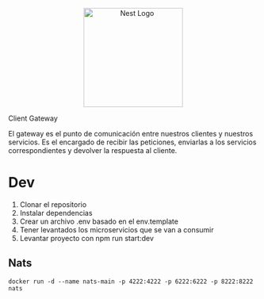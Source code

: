 <p align="center">
  <a href="http://nestjs.com/" target="blank"><img src="https://nestjs.com/img/logo-small.svg" width="200" alt="Nest Logo" /></a>
</p>

Client Gateway

El gateway es el punto de comunicación entre nuestros clientes y nuestros servicios. Es el encargado de recibir las peticiones, enviarlas a los servicios correspondientes y devolver la respuesta al cliente.

# Dev

1. Clonar el repositorio
2. Instalar dependencias
3. Crear un archivo .env basado en el env.template
4. Tener levantados los microservicios que se van a consumir
5. Levantar proyecto con npm run start:dev

## Nats

```
docker run -d --name nats-main -p 4222:4222 -p 6222:6222 -p 8222:8222 nats
```
